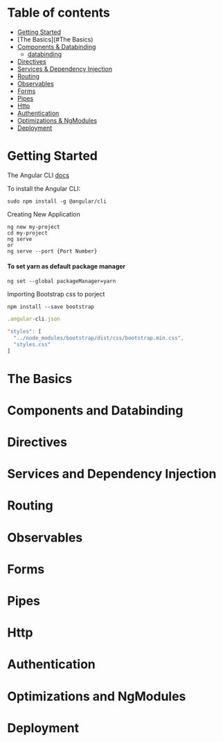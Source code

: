 
Table of contents
=================

  * [Getting Started](#getting-started)
  * [The Basics](#The Basics)
  * [Components & Databinding](#components-and-databinding)
    * [databinding](#)
  * [Directives](#directives)
  * [Services & Dependency Injection](#services-and-dependency-injection)
  * [Routing](#routing)
  * [Observables](#observables)
  * [Forms](#forms)
  * [Pipes](#pipes)
  * [Http](#http)
  * [Authentication](#authentication)
  * [Optimizations & NgModules](#optimizations-and-ngmodules)
  * [Deployment](#deployment)


Getting Started
============

The Angular CLI [docs](https://github.com/angular/angular-cli/wiki)

To install the Angular CLI:

`sudo npm install -g @angular/cli`

Creating New Application
```
ng new my-project
cd my-project
ng serve
or 
ng serve --port {Port Number}
````

#### To set yarn as default package manager
```
ng set --global packageManager=yarn
```

Importing Bootstrap css to porject 

`npm install --save bootstrap`
```javascript
.angular-cli.json

"styles": [
  "../node_modules/bootstrap/dist/css/bootstrap.min.css",
  "styles.css"
]
```

The Basics
============

Components and Databinding
============

Directives
============

Services and Dependency Injection
============

Routing
============

Observables
============

Forms
============

Pipes
============

Http
============

Authentication
============

Optimizations and NgModules
============

Deployment
============
